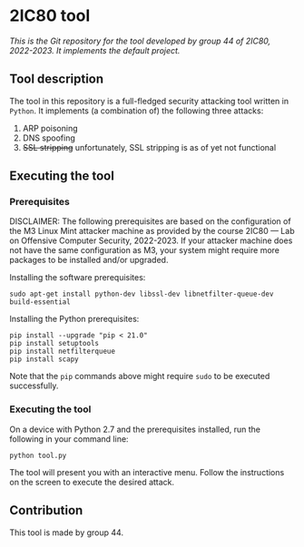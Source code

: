 # 2IC80 tool

*This is the Git repository for the tool developed by group 44 of 2IC80, 2022-2023. It implements the default project.*


## Tool description

The tool in this repository is a full-fledged security attacking tool written in `Python`. It implements (a combination of) the following three attacks:

1. ARP poisoning
2. DNS spoofing
3. ~~SSL stripping~~ unfortunately, SSL stripping is as of yet not functional


## Executing the tool

### Prerequisites

DISCLAIMER: The following prerequisites are based on the configuration of the M3 Linux Mint attacker machine as provided by the course 2IC80 — Lab on Offensive Computer Security, 2022-2023. If your attacker machine does not have the same configuration as M3, your system might require more packages to be installed and/or upgraded.

Installing the software prerequisites:
```
sudo apt-get install python-dev libssl-dev libnetfilter-queue-dev build-essential
```

Installing the Python prerequisites:
```
pip install --upgrade "pip < 21.0"
pip install setuptools
pip install netfilterqueue
pip install scapy
```

Note that the `pip` commands above might require `sudo` to be executed successfully.

### Executing the tool

On a device with Python 2.7 and the prerequisites installed, run the following in your command line:

```
python tool.py
```

The tool will present you with an interactive menu. Follow the instructions on the screen to execute the desired attack.


## Contribution

This tool is made by group 44.
